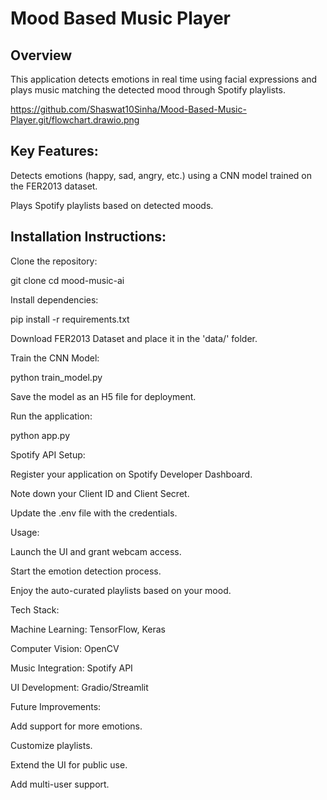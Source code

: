 # Mood Based Music Player

## Overview
This application detects emotions in real time using facial expressions and plays music matching the detected mood through Spotify playlists.

https://github.com/Shaswat10Sinha/Mood-Based-Music-Player.git/flowchart.drawio.png

## Key Features:

Detects emotions (happy, sad, angry, etc.) using a CNN model trained on the FER2013 dataset.

Plays Spotify playlists based on detected moods.


## Installation Instructions:

Clone the repository:

git clone 
cd mood-music-ai

Install dependencies:

pip install -r requirements.txt

Download FER2013 Dataset and place it in the 'data/' folder.

Train the CNN Model:

python train_model.py

Save the model as an H5 file for deployment.

Run the application:

python app.py

Spotify API Setup:

Register your application on Spotify Developer Dashboard.

Note down your Client ID and Client Secret.

Update the .env file with the credentials.

Usage:

Launch the UI and grant webcam access.

Start the emotion detection process.

Enjoy the auto-curated playlists based on your mood.

Tech Stack:

Machine Learning: TensorFlow, Keras

Computer Vision: OpenCV

Music Integration: Spotify API

UI Development: Gradio/Streamlit

Future Improvements:

Add support for more emotions.

Customize playlists.

Extend the UI for public use.

Add multi-user support.
